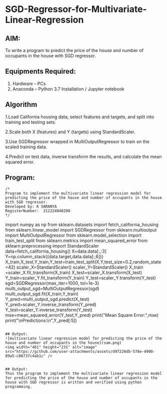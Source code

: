 # SGD-Regressor-for-Multivariate-Linear-Regression

## AIM:
To write a program to predict the price of the house and number of occupants in the house with SGD regressor.

## Equipments Required:
1. Hardware – PCs
2. Anaconda – Python 3.7 Installation / Jupyter notebook

## Algorithm
1.Load California housing data, select features and targets, and split into training and testing sets.

2.Scale both X (features) and Y (targets) using StandardScaler.

3.Use SGDRegressor wrapped in MultiOutputRegressor to train on the scaled training data.

4.Predict on test data, inverse transform the results, and calculate the mean squared error.


## Program:
```
/*
Program to implement the multivariate linear regression model for predicting the price of the house and number of occupants in the house with SGD regressor.
Developed by: K SARANYA
RegisterNumber:  212224040298
*/
```
import numpy as np
from sklearn.datasets import fetch_california_housing
from sklearn.linear_model import SGDRegressor
from sklearn.multioutput import MultiOutputRegressor
from sklearn.model_selection import train_test_split
from sklearn.metrics import mean_squared_error
from sklearn.preprocessing import StandardScaler
data=fetch_california_housing()
X=data.data[:,:3]
Y=np.column_stack((data.target,data.data[:,6]))
X_train,X_test,Y_train,Y_test=train_test_split(X,Y,test_size=0.2,random_state=42)
scaler_X=StandardScaler()
scaler_Y=StandardScaler()
X_train =scaler_X.fit_transform(X_train)
X_test=scaler_X.transform(X_test)
Y_train=scaler_Y.fit_transform(Y_train)
Y_test=scaler_Y.transform(Y_test)
sgd=SGDRegressor(max_iter=1000, tol=1e-3)
multi_output_sgd=MultiOutputRegressor(sgd)
multi_output_sgd.fit(X_train,Y_train)
Y_pred=multi_output_sgd.predict(X_test)
Y_pred=scaler_Y.inverse_transform(Y_pred)
Y_test=scaler_Y.inverse_transform(Y_test)
mse=mean_squared_error(Y_test,Y_pred)
print("Mean Square Error:",mse)
print("\nPredictions:\n",Y_pred[:5])
```

## Output:
![multivariate linear regression model for predicting the price of the house and number of occupants in the house](sam.png)
<img width="461" height="231" alt="image" src="https://github.com/user-attachments/assets/d97226db-578e-4900-89a5-c88737c4ab1c" />


## Output:
Thus the program to implement the multivariate linear regression model for predicting the price of the house and number of occupants in the house with SGD regressor is written and verified using python programming.

